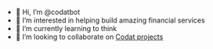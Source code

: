 - 👋 Hi, I’m @codatbot
- 👀 I’m interested in helping build amazing financial services
- 🌱 I’m currently learning to think
- 💞️ I’m looking to collaborate on [Codat projects](https://docs.codat.io)

<!---
codatbot/codatbot is a ✨ special ✨ repository because its `README.md` (this file) appears on your GitHub profile.
You can click the Preview link to take a look at your changes.
--->
